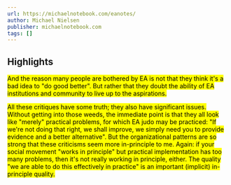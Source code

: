 ```yaml
---
url: https://michaelnotebook.com/eanotes/
author: Michael Nielsen
publisher: michaelnotebook.com
tags: []
---
```


## Highlights
<mark>And the reason many people are bothered by EA is not that they think it's a bad idea to "do good better". But rather that they doubt the ability of EA institutions and community to live up to the aspirations.</mark>

<mark>All these critiques have some truth; they also have significant issues. Without getting into those weeds, the immediate point is that they all look like "merely" practical problems, for which EA judo may be practiced: "If we're not doing that right, we shall improve, we simply need you to provide evidence and a better alternative". But the organizational patterns are so strong that these criticisms seem more in-principle to me. Again: if your social movement "works in principle" but practical implementation has too many problems, then it's not really working in principle, either. The quality "we are able to do this effectively in practice" is an important (implicit) in-principle quality.</mark>


